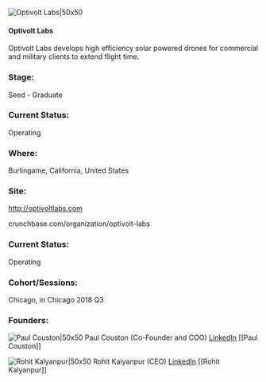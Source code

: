 

![Optivolt Labs|50x50](https://apimg.techstars.com/connect/images/image_files/5b60d6b7a36c1135a00000bb/original/17103294_1398638160214616_1258532617606984234_n.jpg)

#### Optivolt Labs
Optivolt Labs develops high efficiency solar powered drones for commercial and military clients to extend flight time.

### Stage: 
Seed - Graduate 

### Current Status: 
Operating

### Where:
Burlingame, California, United States

### Site:
http://optivoltlabs.com



crunchbase.com/organization/optivolt-labs

### Current Status: 
Operating

### Cohort/Sessions: 
Chicago, in Chicago 2018 Q3

### Founders: 

![Paul Couston|50x50](https://apimg.techstars.com/connect/images/image_files/5b267aef34a60d66fb00000d/original/IMG_0021.jpg) Paul Couston (Co-Founder and COO) [LinkedIn](https://linkedin.com/in/paulcouston) [[Paul Couston]]

![Rohit Kalyanpur|50x50](https://apimg.techstars.com/connect/images/image_files/5b3ab3a9a36c11546b000008/original/14316926_1339890766022027_1203111225718490647_n_%281%29.jpg) Rohit Kalyanpur (CEO) [LinkedIn](https://linkedin.com/in/rohit-kalyanpur-51a256111) [[Rohit Kalyanpur]]


